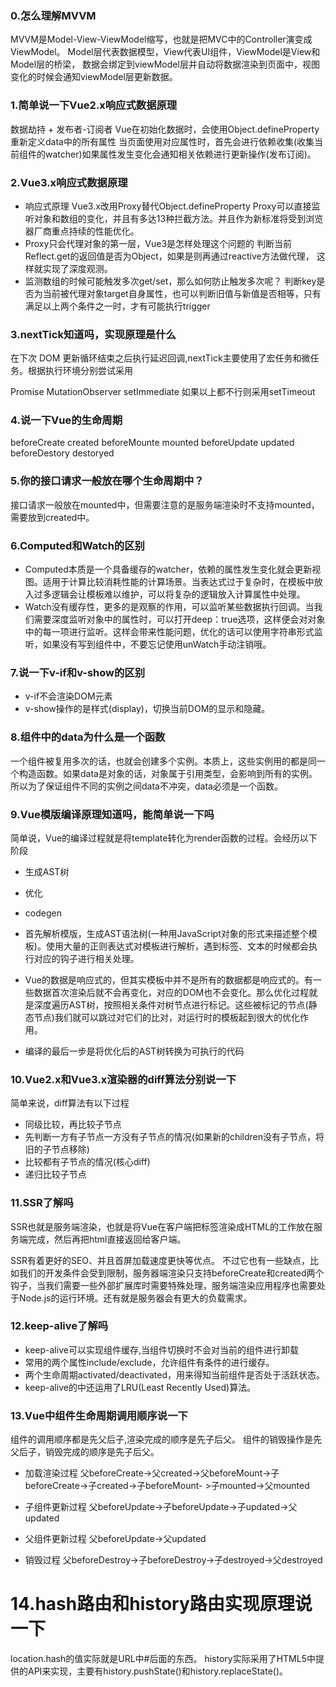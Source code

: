 ### 0.怎么理解MVVM

MVVM是Model-View-ViewModel缩写，也就是把MVC中的Controller演变成ViewModel。
Model层代表数据模型，View代表UI组件，ViewModel是View和Model层的桥梁，
数据会绑定到viewModel层并自动将数据渲染到页面中，视图变化的时候会通知viewModel层更新数据。


### 1.简单说一下Vue2.x响应式数据原理

数据劫持 + 发布者-订阅者
Vue在初始化数据时，会使用Object.defineProperty重新定义data中的所有属性
当页面使用对应属性时，首先会进行依赖收集(收集当前组件的watcher)如果属性发生变化会通知相关依赖进行更新操作(发布订阅)。


### 2.Vue3.x响应式数据原理

- 响应式原理
Vue3.x改用Proxy替代Object.defineProperty
Proxy可以直接监听对象和数组的变化，并且有多达13种拦截方法。并且作为新标准将受到浏览器厂商重点持续的性能优化。
- Proxy只会代理对象的第一层，Vue3是怎样处理这个问题的
判断当前Reflect.get的返回值是否为Object，如果是则再通过reactive方法做代理， 这样就实现了深度观测。
- 监测数组的时候可能触发多次get/set，那么如何防止触发多次呢？
判断key是否为当前被代理对象target自身属性，也可以判断旧值与新值是否相等，只有满足以上两个条件之一时，才有可能执行trigger


### 3.nextTick知道吗，实现原理是什么

在下次 DOM 更新循环结束之后执行延迟回调,nextTick主要使用了宏任务和微任务。根据执行环境分别尝试采用

Promise
MutationObserver
setImmediate
如果以上都不行则采用setTimeout


### 4.说一下Vue的生命周期

beforeCreate
created
beforeMounte
mounted
beforeUpdate
updated
beforeDestory
destoryed


### 5.你的接口请求一般放在哪个生命周期中？

接口请求一般放在mounted中，但需要注意的是服务端渲染时不支持mounted，需要放到created中。


### 6.Computed和Watch的区别

- Computed本质是一个具备缓存的watcher，依赖的属性发生变化就会更新视图。适用于计算比较消耗性能的计算场景。当表达式过于复杂时，在模板中放入过多逻辑会让模板难以维护，可以将复杂的逻辑放入计算属性中处理。
- Watch没有缓存性，更多的是观察的作用，可以监听某些数据执行回调。当我们需要深度监听对象中的属性时，可以打开deep：true选项，这样便会对对象中的每一项进行监听。这样会带来性能问题，优化的话可以使用字符串形式监听，如果没有写到组件中，不要忘记使用unWatch手动注销哦。


### 7.说一下v-if和v-show的区别

- v-if不会渲染DOM元素
- v-show操作的是样式(display)，切换当前DOM的显示和隐藏。


### 8.组件中的data为什么是一个函数

一个组件被复用多次的话，也就会创建多个实例。本质上，这些实例用的都是同一个构造函数。如果data是对象的话，对象属于引用类型，会影响到所有的实例。所以为了保证组件不同的实例之间data不冲突，data必须是一个函数。


### 9.Vue模版编译原理知道吗，能简单说一下吗

简单说，Vue的编译过程就是将template转化为render函数的过程。会经历以下阶段

- 生成AST树
- 优化
- codegen

- 首先解析模版，生成AST语法树(一种用JavaScript对象的形式来描述整个模板)。使用大量的正则表达式对模板进行解析，遇到标签、文本的时候都会执行对应的钩子进行相关处理。
- Vue的数据是响应式的，但其实模板中并不是所有的数据都是响应式的。有一些数据首次渲染后就不会再变化，对应的DOM也不会变化。那么优化过程就是深度遍历AST树，按照相关条件对树节点进行标记。这些被标记的节点(静态节点)我们就可以跳过对它们的比对，对运行时的模板起到很大的优化作用。
- 编译的最后一步是将优化后的AST树转换为可执行的代码


### 10.Vue2.x和Vue3.x渲染器的diff算法分别说一下

简单来说，diff算法有以下过程

- 同级比较，再比较子节点
- 先判断一方有子节点一方没有子节点的情况(如果新的children没有子节点，将旧的子节点移除)
- 比较都有子节点的情况(核心diff)
- 递归比较子节点

### 11.SSR了解吗

SSR也就是服务端渲染，也就是将Vue在客户端把标签渲染成HTML的工作放在服务端完成，然后再把html直接返回给客户端。

SSR有着更好的SEO、并且首屏加载速度更快等优点。
不过它也有一些缺点，比如我们的开发条件会受到限制，服务器端渲染只支持beforeCreate和created两个钩子，当我们需要一些外部扩展库时需要特殊处理，服务端渲染应用程序也需要处于Node.js的运行环境。还有就是服务器会有更大的负载需求。


### 12.keep-alive了解吗

- keep-alive可以实现组件缓存,当组件切换时不会对当前的组件进行卸载
- 常用的两个属性include/exclude，允许组件有条件的进行缓存。
- 两个生命周期activated/deactivated，用来得知当前组件是否处于活跃状态。
- keep-alive的中还运用了LRU(Least Recently Used)算法。


### 13.Vue中组件生命周期调用顺序说一下

组件的调用顺序都是先父后子,渲染完成的顺序是先子后父。
组件的销毁操作是先父后子，销毁完成的顺序是先子后父。

- 加载渲染过程
父beforeCreate->父created->父beforeMount->子beforeCreate->子created->子beforeMount- >子mounted->父mounted

- 子组件更新过程
父beforeUpdate->子beforeUpdate->子updated->父updated

- 父组件更新过程
父beforeUpdate->父updated

- 销毁过程
父beforeDestroy->子beforeDestroy->子destroyed->父destroyed


# 14.hash路由和history路由实现原理说一下

location.hash的值实际就是URL中#后面的东西。
history实际采用了HTML5中提供的API来实现，主要有history.pushState()和history.replaceState()。
